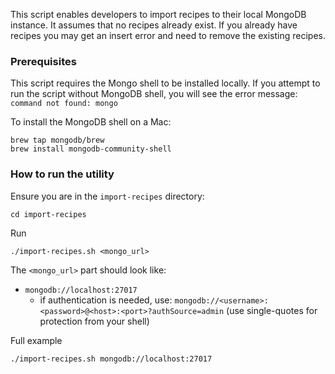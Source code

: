 This script enables developers to import recipes to their local MongoDB instance. It assumes that no recipes already exist. If you already have recipes you may get an insert error and need to remove the existing recipes.

### Prerequisites

This script requires the Mongo shell to be installed locally. If you attempt to run the script without MongoDB shell, you will see the error message: `command not found: mongo`

To install the MongoDB shell on a Mac:
```
brew tap mongodb/brew
brew install mongodb-community-shell
```

### How to run the utility

Ensure you are in the `import-recipes` directory:
```
cd import-recipes
```

Run
```
./import-recipes.sh <mongo_url> 
```

The `<mongo_url>` part should look like:
- `mongodb://localhost:27017`
  - if authentication is needed, use:
    `mongodb://<username>:<password>@<host>:<port>?authSource=admin`
    (use single-quotes for protection from your shell)

Full example 

```
./import-recipes.sh mongodb://localhost:27017
```